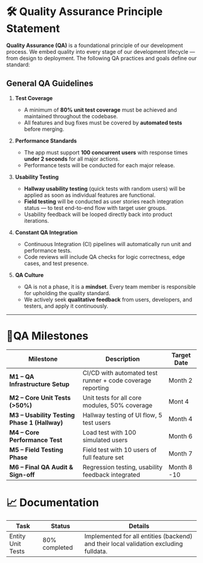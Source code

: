 # 🛠️ Quality Assurance Principle Statement

**Quality Assurance (QA)** is a foundational principle of our development process. 
We embed quality into every stage of our development lifecycle — from design to deployment. 
The following QA practices and goals define our standard:  

## General QA Guidelines

1. **Test Coverage**
   - A minimum of **80% unit test coverage** must be achieved and maintained throughout the codebase.
   - All features and bug fixes must be covered by **automated tests** before merging.

2. **Performance Standards**
   - The app must support **100 concurrent users** with response times **under 2 seconds** for all major actions.
   - Performance tests will be conducted for each major release.

3. **Usability Testing**
   - **Hallway usability testing** (quick tests with random users) will be applied as soon as individual features are functional.
   - **Field testing** will be conducted as user stories reach integration status — to test end-to-end flow with target user groups.
   - Usability feedback will be looped directly back into product iterations.

4. **Constant QA Integration**
   - Continuous Integration (CI) pipelines will automatically run unit and performance tests.
   - Code reviews will include QA checks for logic correctness, edge cases, and test presence.

5. **QA Culture**
   - QA is not a phase, it is a **mindset**. Every team member is responsible for upholding the quality standard.
   - We actively seek **qualitative feedback** from users, developers, and testers, and apply it continuously.

---

# 🎯QA Milestones

| Milestone | Description | Target Date | 
|-----------|-------------|-------------|
| **M1 – QA Infrastructure Setup** | CI/CD with automated test runner + code coverage reporting | Month 2 | 
| **M2 – Core Unit Tests (>50%)** | Unit tests for all core modules, 50% coverage | Mont 4  | 
| **M3 – Usability Testing Phase 1 (Hallway)** | Hallway testing of UI flow, 5 test users | Month 4 | 
| **M4 – Core Performance Test** | Load test with 100 simulated users | Month 6 | 
| **M5 – Field Testing Phase** | Field test with 10 users of full feature set | Month 7 | 
| **M6 – Final QA Audit & Sign-off** | Regression testing, usability feedback integrated | Month 8 -10 |

# :chart_with_upwards_trend: Documentation

| Task | Status | Details | 
|-----------|-------------|-------------|
| Entity Unit Tests | 80% completed | Implemented for all entities (backend) and their local validation excluding fulldata. | 

